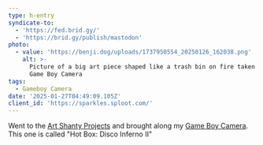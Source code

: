 ```yaml
---
type: h-entry
syndicate-to:
  - 'https://fed.brid.gy/'
  - 'https://brid.gy/publish/mastodon'
photo:
  - value: 'https://benji.dog/uploads/1737950554_20250126_162038.png'
    alt: >-
      Picture of a big art piece shaped like a trash bin on fire taken with a
      Game Boy Camera
tags:
  - Gameboy Camera
date: '2025-01-27T04:49:09.105Z'
client_id: 'https://sparkles.sploot.com/'
---
```

Went to the [Art Shanty Projects](https://artshantyprojects.org) and brought along my [Game Boy Camera](https://en.wikipedia.org/wiki/Game_Boy_Camera). This one is called "Hot Box: Disco Inferno II"
